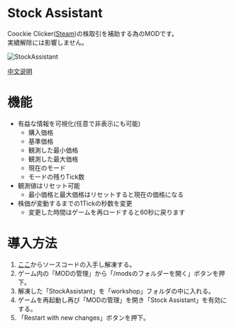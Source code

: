 # Stock Assistant

Coockie Clicker([Steam](https://store.steampowered.com/app/1454400/Cookie_Clicker/))の株取引を補助する為のMODです。  
実績解除には影響しません。  

![StockAssistant](https://user-images.githubusercontent.com/91243835/137608793-e56041a6-fc88-4f9a-b3ed-0926e4f7e465.png)

[中文说明](./README-zh_CN.md)

# 機能
* 有益な情報を可視化(任意で非表示にも可能)
  * 購入価格
  * 基準価格
  * 観測した最小価格
  * 観測した最大価格
  * 現在のモード
  * モードの残りTick数
* 観測値はリセット可能
  * 最小価格と最大価格はリセットすると現在の価格になる
* 株価が変動するまでの1Tickの秒数を変更
  * 変更した時間はゲームを再ロードすると60秒に戻ります

# 導入方法
1. [ここ](https://github.com/zyaboo/StockAssistant/releases/latest/download/StockAssistant.zip)からソースコードの入手し解凍する。
2. ゲーム内の「MODの管理」から「/modsのフォルダーを開く」ボタンを押下。
3. 解凍した「StockAssistant」を「workshop」フォルダの中に入れる。
4. ゲームを再起動し再び「MODの管理」を開き「Stock Assistant」を有効にする。
5. 「Restart with new changes」ボタンを押下。
